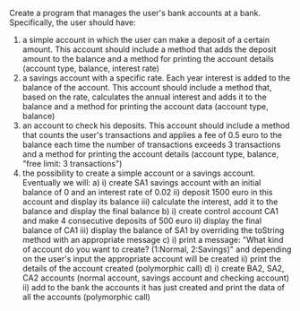Create a program that manages the user's bank accounts at a bank. Specifically, the user should have:
1) a simple account in which the user can make a deposit of a certain amount. This account should include a method that adds the deposit amount to the balance and a method for printing the account details (account type, balance, interest rate) 
2) a savings account with a specific rate. Each year interest is added to the balance of the account. This account should include a method that, based on the rate, calculates the annual interest and adds it to the balance and a method for printing the account data (account type, balance)
3) an account to check his deposits. This account should include a method that counts the user's transactions and applies a fee of 0.5 euro to the balance each time the number of transactions exceeds 3 transactions and a method for printing the account details (account type, balance, "free limit: 3 transactions")
4) the possibility to create a simple account or a savings account. 
Eventually we will:
a) i) create SA1 savings account with an initial balance of 0 and an interest rate of 0.02
   ii) deposit 1500 euro in this account and display its balance
   iii) calculate the interest, add it to the balance and display the final balance
b) i) create control account CA1 and make 4 consecutive deposits of 500 euro
   ii) display the final balance of CA1
   iii) display the balance of SA1 by overriding the toString method with an appropriate message
c) i) print a message: "What kind of account do you want to create? (1:Normal, 2:Savings)" and depending on the user's input the appropriate account will be created
   ii) print the details of the account created (polymorphic call)
d) i) create BA2, SA2, CA2 accounts (normal account, savings account and checking account)
   ii) add to the bank the accounts it has just created and print the data of all the accounts (polymorphic call)

